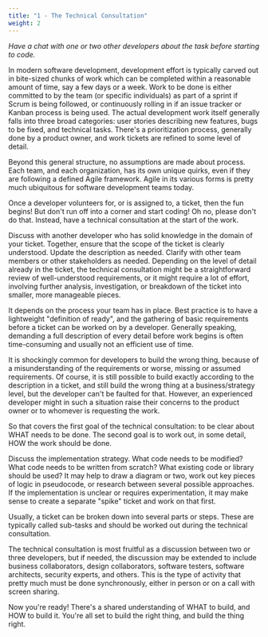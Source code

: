 ```yaml
---
title: "1 - The Technical Consultation"
weight: 2
---
```


_Have a chat with one or two other developers about the task before starting to code._

In modern software development, development effort is typically carved out in bite-sized chunks of work which can be completed within a reasonable amount of time, say a few days or a week. Work to be done is either committed to by the team (or specific individuals) as part of a sprint if Scrum is being followed, or continuously rolling in if an issue tracker or Kanban process is being used. The actual development work itself generally falls into three broad categories: user stories describing new features, bugs to be fixed, and technical tasks. There's a prioritization process, generally done by a product owner, and work tickets are refined to some level of detail.

Beyond this general structure, no assumptions are made about process. Each team, and each organization, has its own unique quirks, even if they are following a defined Agile framework. Agile in its various forms is pretty much ubiquitous for software development teams today.

Once a developer volunteers for, or is assigned to, a ticket, then the fun begins! But don't run off into a corner and start coding! Oh no, please don't do that. Instead, have a technical consultation at the start of the work.

Discuss with another developer who has solid knowledge in the domain of your ticket. Together, ensure that the scope of the ticket is clearly understood. Update the description as needed. Clarify with other team members or other stakeholders as needed. Depending on the level of detail already in the ticket, the technical consultation might be a straightforward review of well-understood requirements, or it might require a lot of effort, involving further analysis, investigation, or breakdown of the ticket into smaller, more manageable pieces.

It depends on the process your team has in place. Best practice is to have a lightweight "definition of ready", and the gathering of basic requirements before a ticket can be worked on by a developer. Generally speaking, demanding a full description of every detail before work begins is often time-consuming and usually not an efficient use of time.

It is shockingly common for developers to build the wrong thing, because of a misunderstanding of the requirements or worse, missing or assumed requirements. Of course, it is still possible to build exactly according to the description in a ticket, and still build the wrong thing at a business/strategy level, but the developer can't be faulted for that. However, an experienced developer might in such a situation raise their concerns to the product owner or to whomever is requesting the work.

So that covers the first goal of the technical consultation: to be clear about WHAT needs to be done. The second goal is to work out, in some detail, HOW the work should be done.

Discuss the implementation strategy. What code needs to be modified? What code needs to be written from scratch? What existing code or library should be used? It may help to draw a diagram or two, work out key pieces of logic in pseudocode, or research between several possible approaches. If the implementation is unclear or requires experimentation, it may make sense to create a separate "spike" ticket and work on that first.

Usually, a ticket can be broken down into several parts or steps. These are typically called sub-tasks and should be worked out during the technical consultation.

The technical consultation is most fruitful as a discussion between two or three developers, but if needed, the discussion may be extended to include business collaborators, design collaborators, software testers, software architects, security experts, and others. This is the type of activity that pretty much must be done synchronously, either in person or on a call with screen sharing.

Now you're ready! There's a shared understanding of WHAT to build, and HOW to build it. You're all set to build the right thing, and build the thing right.
